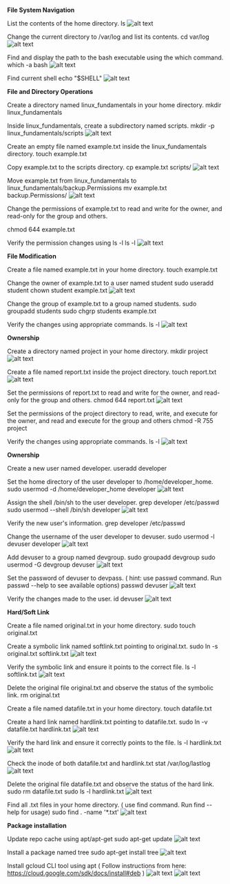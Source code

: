 **File System Navigation**

List the contents of the home directory.
ls
![alt text](<Screenshot 2024-06-23 at 11.37.34 AM.png>)


Change the current directory to /var/log and list its contents.
cd var/log
![alt text](<Screenshot 2024-06-23 at 11.38.22 AM.png>)


Find and display the path to the bash executable using the which command.
which -a bash
![alt text](<Screenshot 2024-06-23 at 11.45.04 AM-1.png>)

Find current shell
echo "$SHELL"
![alt text](<Screenshot 2024-06-23 at 11.47.49 AM-1.png>)


**File and Directory Operations**

Create a directory named linux_fundamentals in your home directory.
mkdir linux_fundamentals


Inside linux_fundamentals, create a subdirectory named scripts.
mkdir -p linux_fundamentals/scripts
![alt text](<Screenshot 2024-06-23 at 11.50.37 AM.png>)

Create an empty file named example.txt inside the linux_fundamentals directory.
touch example.txt

Copy example.txt to the scripts directory.
cp example.txt scripts/
![alt text](<Screenshot 2024-06-23 at 11.59.50 AM.png>)

Move example.txt from linux_fundamentals to linux_fundamentals/backup.Permissions
mv example.txt backup.Permissions/
![alt text](<Screenshot 2024-06-23 at 12.02.04 PM.png>)

Change the permissions of example.txt to read and write for the owner, and read-only for the group and others.

chmod 644 example.txt 

Verify the permission changes using ls -l
ls -l
![alt text](<Screenshot 2024-06-23 at 12.04.21 PM.png>)

**File Modification**

Create a file named example.txt in your home directory.
touch example.txt

Change the owner of example.txt to a user named student
sudo useradd student
chown student example.txt 
![alt text](<Screenshot 2024-06-23 at 12.19.30 PM.png>)

Change the group of example.txt to a group named students.
sudo groupadd students
sudo chgrp students example.txt


Verify the changes using appropriate commands.
ls -l
![alt text](<Screenshot 2024-06-23 at 12.20.23 PM.png>)



**Ownership**

Create a directory named project in your home directory.
mkdir project
![alt text](<Screenshot 2024-06-23 at 12.21.32 PM.png>)

Create a file named report.txt inside the project directory.
touch report.txt
![alt text](<Screenshot 2024-06-23 at 12.23.15 PM.png>)

Set the permissions of report.txt to read and write for the owner, and read-only for the group and others.
chmod 644 report.txt
![alt text](<Screenshot 2024-06-23 at 12.29.23 PM.png>)

Set the permissions of the project directory to read, write, and execute for the owner, and read and execute for the group and others
chmod -R 755 project

Verify the changes using appropriate commands.
ls -l
![alt text](<Screenshot 2024-06-23 at 12.23.56 PM.png>)

**Ownership**

Create a new user named developer.
useradd developer

Set the home directory of the user developer to /home/developer_home.
sudo usermod -d /home/developer_home developer 
![alt text](<Screenshot 2024-06-23 at 12.34.37 PM.png>)

Assign the shell /bin/sh to the user developer.
grep developer /etc/passwd
sudo usermod --shell /bin/sh developer 
![alt text](<Screenshot 2024-06-23 at 12.40.10 PM.png>)

Verify the new user's information.
grep developer /etc/passwd

Change the username of the user developer to devuser.
sudo usermod -l devuser developer
![alt text](<Screenshot 2024-06-23 at 12.43.49 PM.png>)

Add devuser to a group named devgroup.
sudo groupadd devgroup
sudo usermod -G devgroup devuser
![alt text](<Screenshot 2024-06-23 at 12.50.56 PM.png>)

Set the password of devuser to devpass. ( hint: use passwd command. Run passwd --help to see available options)
passwd devuser
![alt text](<Screenshot 2024-06-23 at 12.55.11 PM.png>)

Verify the changes made to the user.
id devuser
![alt text](<Screenshot 2024-06-23 at 12.55.11 PM-1.png>)



**Hard/Soft Link**

Create a file named original.txt in your home directory.
sudo touch original.txt

Create a symbolic link named softlink.txt pointing to original.txt.
sudo ln -s original.txt softlink.txt
![alt text](<Screenshot 2024-06-23 at 1.00.32 PM.png>)

Verify the symbolic link and ensure it points to the correct file.
ls -l softlink.txt
![alt text](<Screenshot 2024-06-23 at 1.03.36 PM.png>)

Delete the original file original.txt and observe the status of the symbolic link.
rm original.txt 

Create a file named datafile.txt in your home directory.
touch datafile.txt

Create a hard link named hardlink.txt pointing to datafile.txt.
sudo ln -v datafile.txt hardlink.txt
![alt text](<Screenshot 2024-06-23 at 1.10.57 PM-1.png>)

Verify the hard link and ensure it correctly points to the file.
ls -l hardlink.txt 
![alt text](<Screenshot 2024-06-23 at 1.10.57 PM.png>)

Check the inode of both datafile.txt and hardlink.txt
stat /var/log/lastlog
![alt text](<Screenshot 2024-06-23 at 1.15.31 PM.png>)

Delete the original file datafile.txt and observe the status of the hard link.
sudo rm datafile.txt 
sudo ls -l hardlink.txt 
![alt text](<Screenshot 2024-06-23 at 1.16.52 PM.png>)

Find all .txt files in your home directory. ( use find command. Run find --help for usage)
sudo find . -name '*.txt'
![alt text](<Screenshot 2024-06-23 at 1.21.18 PM.png>)



**Package installation**

Update repo cache using apt/apt-get
sudo apt-get update
![alt text](<Screenshot 2024-06-23 at 1.24.24 PM.png>)

Install a package named tree
sudo apt-get install tree
![alt text](<Screenshot 2024-06-23 at 1.25.24 PM-2.png>)

Install gcloud CLI tool using apt ( Follow instructions from here: https://cloud.google.com/sdk/docs/install#deb )
![alt text](<Screenshot 2024-06-23 at 1.22.58 PM.png>)
![alt text](<Screenshot 2024-06-23 at 1.23.27 PM.png>)
